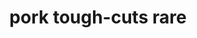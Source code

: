 ---
layout: guide
title: pork tough-cuts rare
type: pork
food: tough-cuts
doneness: rare
temp_c: 62
temp_f: 143.6
minimum: 12
best: 16
maximum: 24
---